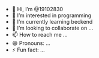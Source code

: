 - 👋 Hi, I’m @19102830
- 👀 I’m interested in programming
- 🌱 I’m currently learning beckend
- 💞️ I’m looking to collaborate on ...
- 📫 How to reach me ...
- 😄 Pronouns: ...
- ⚡ Fun fact: ...

<!---
19102830/19102830 is a ✨ special ✨ repository because its `README.md` (this file) appears on your GitHub profile.
You can click the Preview link to take a look at your changes.
--->

